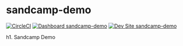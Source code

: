 # sandcamp-demo

[![CircleCI](https://circleci.com/gh/richyumul/sandcamp-demo.svg?style=shield)](https://circleci.com/gh/richyumul/sandcamp-demo)
[![Dashboard sandcamp-demo](https://img.shields.io/badge/dashboard-sandcamp_demo-yellow.svg)](https://dashboard.pantheon.io/sites/e755a299-a077-442b-882a-7d9c5c7ad69f#dev/code)
[![Dev Site sandcamp-demo](https://img.shields.io/badge/site-sandcamp_demo-blue.svg)](http://dev-sandcamp-demo.pantheonsite.io/)

h1. Sandcamp Demo

